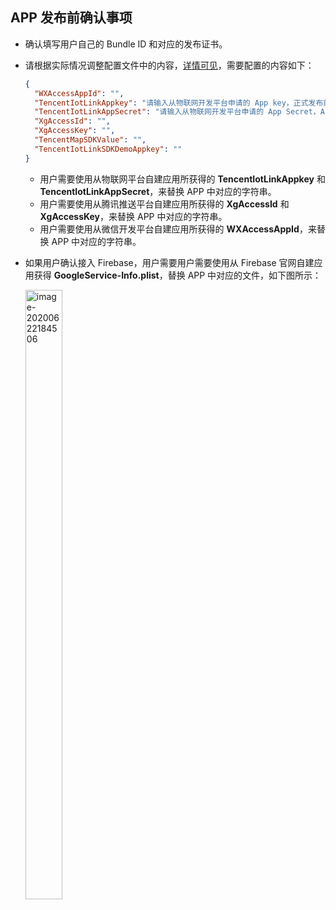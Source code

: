 ## APP 发布前确认事项   

* 确认填写用户自己的 Bundle ID 和对应的发布证书。

* 请根据实际情况调整配置文件中的内容，[详情可见](https://developers.weixin.qq.com/doc/oplatform/Mobile_App/WeChat_Login/Development_Guide.html)，需要配置的内容如下：

  ```json
  {
    "WXAccessAppId": "",
    "TencentIotLinkAppkey": "请输入从物联网开发平台申请的 App key，正式发布前务必填写",
    "TencentIotLinkAppSecret": "请输入从物联网开发平台申请的 App Secret，App Secret 请保存在服务端，此处仅为演示，如有泄露概不负责",
    "XgAccessId": "",
    "XgAccessKey": "",
    "TencentMapSDKValue": "",
    "TencentIotLinkSDKDemoAppkey": ""
  }
  ```
  * 用户需要使用从物联网平台自建应用所获得的 **TencentIotLinkAppkey** 和 **TencentIotLinkAppSecret**，来替换 APP 中对应的字符串。
  * 用户需要使用从腾讯推送平台自建应用所获得的 **XgAccessId** 和 **XgAccessKey**，来替换 APP 中对应的字符串。
  * 用户需要使用从微信开发平台自建应用所获得的 **WXAccessAppId**，来替换 APP 中对应的字符串。

* 如果用户确认接入 Firebase，用户需要用户需要使用从 Firebase 官网自建应用获得 **GoogleService-Info.plist**，替换 APP 中对应的文件，如下图所示：   

  <img src="https://main.qcloudimg.com/raw/7c17279a720b92ffb875e1b7ed46e89c/image-20200622184506.png" alt="image-20200622184506"  width = "35%" height = "50%"  />